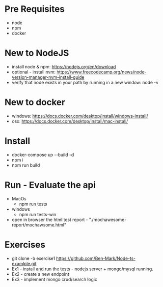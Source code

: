 # Pre Requisites
* node
* npm
* docker


# New to NodeJS
* install node & npm: https://nodejs.org/en/download
* optional - install nvm: https://www.freecodecamp.org/news/node-version-manager-nvm-install-guide
* verify that node exists in your path by running in a new window: node -v


# New to docker
* windows: https://docs.docker.com/desktop/install/windows-install/
* osx: https://docs.docker.com/desktop/install/mac-install/


# Install
* docker-compose up --build -d
* npm i
* npm run build


# Run - Evaluate the api
* MacOs
  * npm run tests
* windows
  * npm run tests-win
* open in browser the html test report - "./mochawesome-report/mochawsome.html"


# Exercises
* git clone -b exercise1 https://github.com/Ben-Mark/Node-ts-examlple.git
* Ex1 - install and run the tests - nodejs server + mongo/mysql running.
* Ex2 - create a new endpoint
* Ex3 - implement mongo crud/search logic

